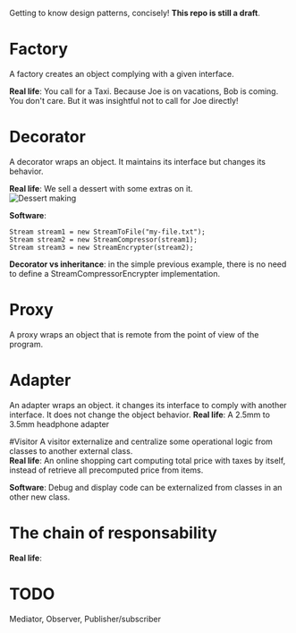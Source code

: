 Getting to know design patterns, concisely! **This repo is still a draft**.

# Factory
A factory creates an object complying with a given interface.

**Real life**: You call for a Taxi. Because Joe is on vacations, Bob is coming. You don't care. But it was insightful not to call for Joe directly!

# Decorator
A decorator wraps an object. It maintains its interface but changes its behavior.

**Real life**: We sell a dessert with some extras on it.  
![Dessert making](img/decorator_dessert_making.png)

**Software**:
```
Stream stream1 = new StreamToFile("my-file.txt");
Stream stream2 = new StreamCompressor(stream1);
Stream stream3 = new StreamEncrypter(stream2);
```
**Decorator vs inheritance**: in the simple previous example, there is no need to define a StreamCompressorEncrypter implementation.

# Proxy
A proxy wraps an object that is remote from the  point of view of the program.

# Adapter
An adapter wraps an object. it changes its interface to comply with another interface. It does not change the object behavior.
**Real life**: A 2.5mm to 3.5mm headphone adapter

#Visitor
A visitor externalize and centralize some operational logic from classes to another external class.  
**Real life**: An online shopping cart computing total price with taxes by itself, instead of retrieve all precomputed price from items.

**Software**: Debug and display code can be externalized from classes in an other new class.

# The chain of responsability
**Real life**: 

# TODO
Mediator, Observer, Publisher/subscriber

